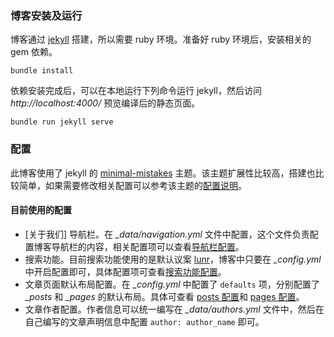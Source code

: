### 博客安装及运行

博客通过 [jekyll](https://jekyllrb.com/) 搭建，所以需要 ruby 环境。准备好 ruby 环境后，安装相关的 gem 依赖。

```shell
bundle install
```
依赖安装完成后，可以在本地运行下列命令运行 jekyll，然后访问 *http://localhost:4000/* 预览编译后的静态页面。

```shell
bundle run jekyll serve
```
### 配置

此博客使用了 jekyll 的 [minimal-mistakes](https://github.com/mmistakes/minimal-mistakes) 主题。该主题扩展性比较高，搭建也比较简单，如果需要修改相关配置可以参考该主题的[配置说明](https://mmistakes.github.io/minimal-mistakes/docs/quick-start-guide/)。

#### 目前使用的配置

- [关于我们] 导航栏。在 *_data/navigation.yml* 文件中配置，这个文件负责配置博客导航栏的内容，相关配置项可以查看[导航栏配置](https://mmistakes.github.io/minimal-mistakes/docs/navigation/)。
- 搜索功能。目前搜索功能使用的是默认议案 [lunr](https://lunrjs.com/)，博客中只要在 *_config.yml* 中开启配置即可，具体配置项可查看[搜索功能配置](https://mmistakes.github.io/minimal-mistakes/docs/configuration/#site-search)。
- 文章页面默认布局配置。在 *_config.yml* 中配置了 `defaults` 项，分别配置了 *_posts* 和 *_pages* 的默认布局。具体可查看 [posts 配置](https://mmistakes.github.io/minimal-mistakes/docs/posts/)和 [pages 配置](https://mmistakes.github.io/minimal-mistakes/docs/pages/)。
- 文章作者配置。作者信息可以统一编写在 *_data/authors.yml* 文件中，然后在自己编写的文章声明信息中配置 `author: author_name` 即可。

